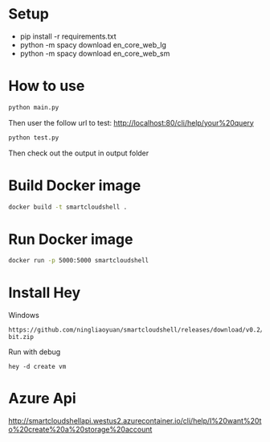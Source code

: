 
# Setup

- pip install -r requirements.txt
- python -m spacy download en_core_web_lg
- python -m spacy download en_core_web_sm

# How to use

```bash
python main.py
```

Then user the follow url to test:
<http://localhost:80/cli/help/your%20query>

```bash
python test.py
```

Then check out the output in output folder

# Build Docker image

```bash
docker build -t smartcloudshell .
```

# Run Docker image

```bash
docker run -p 5000:5000 smartcloudshell
```

# Install Hey

Windows
```
https://github.com/ningliaoyuan/smartcloudshell/releases/download/v0.2/smartcloudshell_windows_64-bit.zip
```

Run with debug
```
hey -d create vm
```

# Azure Api

<http://smartcloudshellapi.westus2.azurecontainer.io/cli/help/I%20want%20to%20create%20a%20storage%20account>